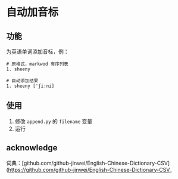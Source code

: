 # 自动加音标

## 功能

为英语单词添加音标，例：

```
# 原格式，markwod 有序列表
1. sheeny

# 自动添加结果
1. sheeny ['ʃi:ni]
```

## 使用

1. 修改 `append.py` 的 `filename` 变量
2. 运行

## acknowledge

词典：[github.com/github-jinwei/English-Chinese-Dictionary-CSV](https://github.com/github-jinwei/English-Chinese-Dictionary-CSV_